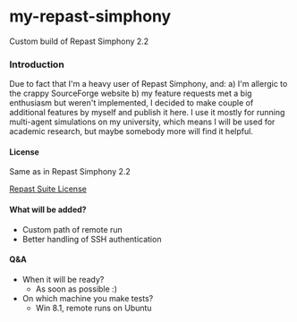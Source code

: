# my-repast-simphony
Custom build of Repast Simphony 2.2

### Introduction

Due to fact that I'm a heavy user of Repast Simphony, and: a) I'm allergic to the crappy SourceForge website b) my feature requests met a big enthusiasm but weren't implemented, I decided to make couple of additional features by myself and publish it here. I use it mostly for running multi-agent simulations on my university, which means I will be used for academic research, but maybe somebody more will find it helpful.

#### License

Same as in Repast Simphony 2.2

[Repast Suite License](http://repast.sourceforge.net/license.php)

#### What will be added?

* Custom path of remote run
* Better handling of SSH authentication

#### Q&A

* When it will be ready?
  * As soon as possible :)
* On which machine you make tests?
  * Win 8.1, remote runs on Ubuntu
